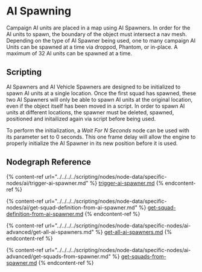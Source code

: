 # AI Spawning

Campaign AI units are placed in a map using AI Spawners. In order for the AI units to spawn, the boundary of the object must intersect a nav mesh. Depending on the type of AI Spawner being used, one to many campaign AI Units can be spawned at a time via droppod, Phantom, or in-place. A maximum of 32 AI units can be spawned at a time.

## Scripting

AI Spawners and AI Vehicle Spawners are designed to be initialized to spawn AI units at a single location. Once the first squad has spawned, these two AI Spawners will only be able to spawn AI units at the original location, even if the object itself has been moved in a script. In order to spawn AI units at different locations, the spawner must be deleted, spawned, positioned and initailized again via script before being used.

To perform the initialization, a _Wait For N Seconds_ node can be used with its parameter set to 0 seconds. This one frame delay will allow the engine to properly initialize the AI Spawner in its new position before it is used.

## Nodegraph Reference

{% content-ref url="../../../../scripting/nodes/node-data/specific-nodes/ai/trigger-ai-spawner.md" %}
[trigger-ai-spawner.md](../../../../scripting/nodes/node-data/specific-nodes/ai/trigger-ai-spawner.md)
{% endcontent-ref %}

{% content-ref url="../../../../scripting/nodes/node-data/specific-nodes/ai/get-squad-definition-from-ai-spawner.md" %}
[get-squad-definition-from-ai-spawner.md](../../../../scripting/nodes/node-data/specific-nodes/ai/get-squad-definition-from-ai-spawner.md)
{% endcontent-ref %}

{% content-ref url="../../../../scripting/nodes/node-data/specific-nodes/ai-advanced/get-all-ai-spawners.md" %}
[get-all-ai-spawners.md](../../../../scripting/nodes/node-data/specific-nodes/ai-advanced/get-all-ai-spawners.md)
{% endcontent-ref %}

{% content-ref url="../../../../scripting/nodes/node-data/specific-nodes/ai-advanced/get-squads-from-spawner.md" %}
[get-squads-from-spawner.md](../../../../scripting/nodes/node-data/specific-nodes/ai-advanced/get-squads-from-spawner.md)
{% endcontent-ref %}
